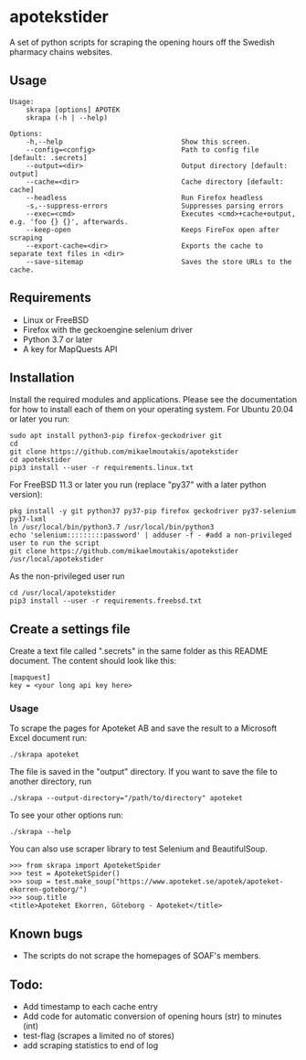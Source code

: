 # apotekstider
A set of python scripts for scraping the opening hours off the Swedish pharmacy chains websites.

## Usage

    Usage:
        skrapa [options] APOTEK
        skrapa (-h | --help)
    
    Options:
        -h,--help                             Show this screen.
        --config=<config>                     Path to config file [default: .secrets]
        --output=<dir>                        Output directory [default: output]
        --cache=<dir>                         Cache directory [default: cache]
        --headless                            Run Firefox headless
        -s,--suppress-errors                  Suppresses parsing errors
        --exec=<cmd>                          Executes <cmd>+cache+output, e.g. 'foo {} {}', afterwards.
        --keep-open                           Keeps FireFox open after scraping
        --export-cache=<dir>                  Exports the cache to separate text files in <dir>
        --save-sitemap                        Saves the store URLs to the cache.

## Requirements

* Linux or FreeBSD
* Firefox with the geckoengine selenium driver
* Python 3.7 or later
* A key for MapQuests API

## Installation
Install the required modules and applications. Please see the documentation for how to install each of them on your
operating system. For Ubuntu 20.04 or later you run:

    sudo apt install python3-pip firefox-geckodriver git
    cd 
    git clone https://github.com/mikaelmoutakis/apotekstider
    cd apotekstider
    pip3 install --user -r requirements.linux.txt

For FreeBSD 11.3 or later you run (replace "py37" with a later python version):

    pkg install -y git python37 py37-pip firefox geckodriver py37-selenium py37-lxml
    ln /usr/local/bin/python3.7 /usr/local/bin/python3
    echo 'selenium:::::::::password' | adduser -f - #add a non-privileged user to run the script
    git clone https://github.com/mikaelmoutakis/apotekstider /usr/local/apotekstider


As the non-privileged user run

    cd /usr/local/apotekstider
    pip3 install --user -r requirements.freebsd.txt


## Create a settings file
Create a text file called ".secrets" in the same folder as this README document.
The content should look like this:

    [mapquest]
    key = <your long api key here>


### Usage
To scrape the pages for Apoteket AB and save the result to a Microsoft Excel document run:

    ./skrapa apoteket

The file is saved in the "output" directory. If you want to save the file to another directory, run

    ./skrapa --output-directory="/path/to/directory" apoteket

To see your other options run:

    ./skrapa --help

You  can also use scraper library to test Selenium and BeautifulSoup.

    >>> from skrapa import ApoteketSpider
    >>> test = ApoteketSpider()
    >>> soup = test.make_soup("https://www.apoteket.se/apotek/apoteket-ekorren-goteborg/")
    >>> soup.title
    <title>Apoteket Ekorren, Göteborg - Apoteket</title>


## Known bugs
* The scripts do not scrape the homepages of SOAF's members.


## Todo:
* Add timestamp to each cache entry
* Add code for automatic conversion of opening hours (str) to minutes (int)
* test-flag (scrapes a limited no of stores)
* add scraping statistics to end of log
